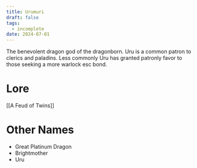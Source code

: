 ```yaml
---
title: Urumuri
draft: false
tags:
  - incomplete
date: 2024-07-01
---
```

The benevolent dragon god of the dragonborn. Uru is a common patron to clerics and paladins. Less commonly Uru has granted patronly favor to those seeking a more warlock esc bond.

# Lore
[[A Feud of Twins]]
# Other Names
- Great Platinum Dragon
- Brightmother
- Uru